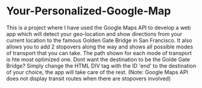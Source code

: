 # Your-Personalized-Google-Map
This is a project where I have used the Google Maps API to develop a web app which will detect your geo-location and show directions from your current location to the famous Golden Gate Bridge in San Francisco. It also allows you to add 2 stopovers along the way and shows all possible modes of transport that you can take. The path shown for each mode of transport is hte most optimized one. Dont want the destination to be the Golde Gate Bridge? Simply change the HTML DIV tag with the ID 'end' to the destination of your choice, the app will take care of the rest. (Note: Google Maps API does not display transit routes when there are stopovers involved)
